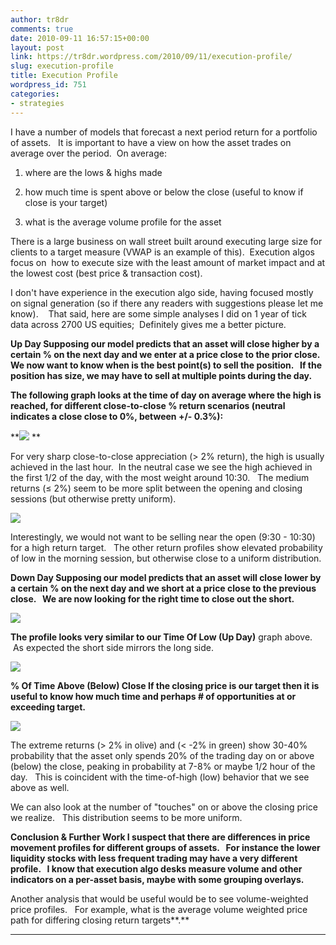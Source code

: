```yaml
---
author: tr8dr
comments: true
date: 2010-09-11 16:57:15+00:00
layout: post
link: https://tr8dr.wordpress.com/2010/09/11/execution-profile/
slug: execution-profile
title: Execution Profile
wordpress_id: 751
categories:
- strategies
---
```


I have a number of models that forecast a next period return for a portfolio of assets.   It is important to have a view on how the asset trades on average over the period.  On average:



	
  1. where are the lows & highs made

	
  2. how much time is spent above or below the close (useful to know if close is your target)

	
  3. what is the average volume profile for the asset


There is a large business on wall street built around executing large size for clients to a target measure (VWAP is an example of this).  Execution algos focus on  how to execute size with the least amount of market impact and at the lowest cost (best price & transaction cost).

I don't have experience in the execution algo side, having focused mostly on signal generation (so if there any readers with suggestions please let me know).    That said, here are some simple analyses I did on 1 year of tick data across 2700 US equities;  Definitely gives me a better picture.

**Up Day
Supposing our model predicts that an asset will close higher by a certain % on the next day and we enter at a price close to the prior close.   We now want to know when is the best point(s) to sell the position.   If the position has size, we may have to sell at multiple points during the day.**

**The following graph looks at the time of day on average where the high is reached, for different close-to-close % return scenarios (neutral indicates a close close to 0%, between +/- 0.3%):**

**[![](http://tr8dr.files.wordpress.com/2010/09/screen-shot-2010-09-11-at-11-32-50-am.png)](http://tr8dr.files.wordpress.com/2010/09/screen-shot-2010-09-11-at-11-32-50-am.png) **

For very sharp close-to-close appreciation (> 2% return), the high is usually achieved in the last hour.  In the neutral case we see the high achieved in the first 1/2 of the day, with the most weight around 10:30.   The medium returns (≤ 2%) seem to be more split between the opening and closing sessions (but otherwise pretty uniform).

[![](http://tr8dr.files.wordpress.com/2010/09/screen-shot-2010-09-11-at-11-33-56-am.png)](http://tr8dr.files.wordpress.com/2010/09/screen-shot-2010-09-11-at-11-33-56-am.png)

Interestingly, we would not want to be selling near the open (9:30 - 10:30) for a high return target.   The other return profiles show elevated probability of low in the morning session, but otherwise close to a uniform distribution.

**Down Day
Supposing our model predicts that an asset will close lower by a certain % on the next day and we short at a price close to the previous close.   We are now looking for the right time to close out the short.**

**[![](http://tr8dr.files.wordpress.com/2010/09/screen-shot-2010-09-11-at-11-34-28-am.png)](http://tr8dr.files.wordpress.com/2010/09/screen-shot-2010-09-11-at-11-34-28-am.png)**

**The profile looks very similar to our Time Of Low (Up Day)** graph above.  As expected the short side mirrors the long side.

[![](http://tr8dr.files.wordpress.com/2010/09/screen-shot-2010-09-11-at-11-35-08-am.png)](http://tr8dr.files.wordpress.com/2010/09/screen-shot-2010-09-11-at-11-35-08-am.png)

**% Of Time Above (Below) Close
If the closing price is our target then it is useful to know how much time and perhaps # of opportunities at or exceeding target.**

**[![](http://tr8dr.files.wordpress.com/2010/09/screen-shot-2010-09-11-at-11-32-10-am.png)](http://tr8dr.files.wordpress.com/2010/09/screen-shot-2010-09-11-at-11-32-10-am.png)**

The extreme returns (> 2% in olive) and (< -2% in green) show 30-40% probability that the asset only spends 20% of the trading day on or above (below) the close, peaking in probability at 7-8% or maybe 1/2 hour of the day.   This is coincident with the time-of-high (low) behavior that we see above as well.

We can also look at the number of "touches" on or above the closing price we realize.   This distribution seems to be more uniform.

**Conclusion & Further Work
I suspect that there are differences in price movement profiles for different groups of assets.   For instance the lower liquidity stocks with less frequent trading may have a very different profile.   I know that execution algo desks measure volume and other indicators on a per-asset basis, maybe with some grouping overlays.**

Another analysis that would be useful would be to see volume-weighted price profiles.   For example, what is the average volume weighted price path for differing closing return targets**.**

** **

